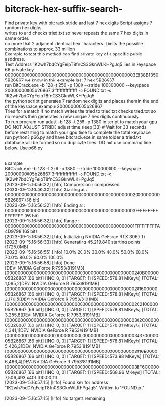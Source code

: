 # bitcrack-hex-suffix-search-
Find private key with bitcrack stride and last 7 hex digits
Script assigns 7 random hex digits <br>
writes to and checks tried.txt so never repeats the same 7 hex digits in same order. <br>
no more that 2 adjacent identical hex characters. Limits the possible combinations to approx. 33 million<br>
Example to test this method can find private key of a specific public asddress.<br>
Test Address 1K2wh7bdCYgFeipT8fnCS3GknWLKHPgJq5 lies in keyspace 66 private key 000000000000000000000000000000000000000000000003E838B13505B26867 we know in this example last 7 hex 5B26867<BR>
 run BitCrack.exe -b 128 -t 256 -p 1380 --stride 100000000 --keyspace 20000000005b26867:3ffffffffffffffff -o FOUND.txt -c 1K2wh7bdCYgFeipT8fnCS3GknWLKHPgJq5<br>
the python script generates 7 random  hex digits and places them in the end of the keyspace example 20000000005b26867<br>
Tries for a match if no match writes the tried to tried.txt checks tried.txt so no repeats then generates a new unique 7 hex digits  continuously. <br>
To run program run adust  -b 128 -t 256 -p 1380 in script to match your gpu DO NOT ADJUST STRIDE adjust time.sleep(33)  # Wait for 33 seconds before restarting to match your gpu time to complete the total keyspace<br>
run python3 p66.py and have bitcrack.exe in same folder a tried.txt database will be formed so no duplicate tries. DO not use command line below. Use p66.py<br>
<br>
<br>Example<br>
BitCrack.exe -b 128 -t 256 -p 1380 --stride 100000000 --keyspace 20000000005b26867:3ffffffffffffffff -o FOUND.txt -c 1K2wh7bdCYgFeipT8fnCS3GknWLKHPgJq5<br>
[2023-09-15.16:56:32] [Info] Compression : compressed<br>
[2023-09-15.16:56:32] [Info] Starting at : 0000000000000000000000000000000000000000000000020000000005B26867 (66 bit)<br>
[2023-09-15.16:56:32] [Info] Ending at   : 000000000000000000000000000000000000000000000003FFFFFFFFFFFFFFFF (66 bit)<br>
[2023-09-15.16:56:32] [Info] Range       : 000000000000000000000000000000000000000000000001FFFFFFFFFA4D9798 (65 bit)<br>
[2023-09-15.16:56:32] [Info] Initializing NVIDIA GeForce RTX 3060 Ti<br>
[2023-09-15.16:56:33] [Info] Generating 45,219,840 starting points (1725.0MB)<br>
[2023-09-15.16:56:55] [Info] 10.0%  20.0%  30.0%  40.0%  50.0%  60.0%  70.0%  80.0%  90.0%  100.0%<br>
[2023-09-15.16:56:58] [Info] Done<br>
[DEV: NVIDIA GeForce R 7953/8191MB] [00000000000000000000000000000000000000000000000240B0000005B26867 (66 bit)] [INC: 0, 0] [TARGET: 1] [SPEED: 578.81 MKey/s] [TOTAL: 1,085,2[DEV: NVIDIA GeForce R 7953/8191MB] <br>[0000000000000000000000000000000000000000000000028160000005B26867 (66 bit)] [INC: 0, 0] [TARGET: 1] [SPEED: 578.81 MKey/s] [TOTAL: 2,170,5[DEV: NVIDIA GeForce R 7953/8191MB] <br>[000000000000000000000000000000000000000000000002C210000005B26867 (66 bit)] [INC: 0, 0] [TARGET: 1] [SPEED: 578.81 MKey/s] [TOTAL: 3,255,8[DEV: NVIDIA GeForce R 7953/8191MB] <br>[00000000000000000000000000000000000000000000000302C0000005B26867 (66 bit)] [INC: 0, 0] [TARGET: 1] [SPEED: 578.81 MKey/s] [TOTAL: 4,341,1[DEV: NVIDIA GeForce R 7953/8191MB] <br>[0000000000000000000000000000000000000000000000034370000005B26867 (66 bit)] [INC: 0, 0] [TARGET: 1] [SPEED: 578.81 MKey/s] [TOTAL: 5,426,3[DEV: NVIDIA GeForce R 7953/8191MB] <br>[000000000000000000000000000000000000000000000003816E000005B26867 (66 bit)] [INC: 0, 0] [TARGET: 1] [SPEED: 573.98 MKey/s] [TOTAL: 6,466,4[DEV: NVIDIA GeForce R 7953/8191MB] <br>[000000000000000000000000000000000000000000000003BF6C000005B26867 (66 bit)] [INC: 0, 0] [TARGET: 1] [SPEED: 568.96 MKey/s] [TOTAL: 7,506,493,440] [00:00:11]<br>
[2023-09-15.16:57:15] [Info] Found key for address '1K2wh7bdCYgFeipT8fnCS3GknWLKHPgJq5'. Written to 'FOUND.txt'<br>
<br>
[2023-09-15.16:57:15] [Info] No targets remaining<br>
